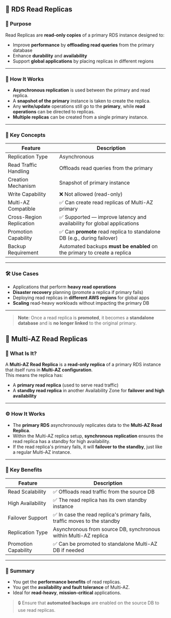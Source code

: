 ## 📖 RDS Read Replicas

### 🚀 Purpose

Read Replicas are **read-only copies** of a primary RDS instance designed to:

- Improve **performance** by **offloading read queries** from the primary database
- Enhance **durability** and **availability**
- Support **global applications** by placing replicas in different regions

---

### 🔁 How It Works

- **Asynchronous replication** is used between the primary and read replica.
- A **snapshot of the primary** instance is taken to create the replica.
- Any **write/update** operations still go to the **primary**, while **read operations** can be directed to replicas.
- **Multiple replicas** can be created from a single primary instance.

---

### 🧠 Key Concepts

| Feature                     | Description                                                                 |
|-----------------------------|-----------------------------------------------------------------------------|
| Replication Type            | Asynchronous                                                               |
| Read Traffic Handling       | Offloads read queries from the primary                                     |
| Creation Mechanism          | Snapshot of primary instance                                               |
| Write Capability            | ❌ Not allowed (read-only)                                                  |
| Multi-AZ Compatible         | ✅ Can create read replicas of Multi-AZ primary                             |
| Cross-Region Replication    | ✅ Supported — improve latency and availability for global applications     |
| Promotion Capability        | ✅ Can **promote** read replica to standalone DB (e.g., during failover)     |
| Backup Requirement          | Automated backups **must be enabled** on the primary to create a replica   |

---

### 🛠️ Use Cases

- Applications that perform **heavy read operations**
- **Disaster recovery** planning (promote a replica if primary fails)
- Deploying read replicas in **different AWS regions** for global apps
- **Scaling** read-heavy workloads without impacting the primary DB

---

> **Note**: Once a read replica is **promoted**, it becomes a **standalone database** and is **no longer linked** to the original primary.


## 🔁 Multi-AZ Read Replicas

### 🔷 What Is It?

A **Multi-AZ Read Replica** is a **read-only replica** of a primary RDS instance that itself runs in **Multi-AZ configuration**.  
This means the replica has:

- A **primary read replica** (used to serve read traffic)
- A **standby read replica** in another Availability Zone for **failover and high availability**

---

### ⚙️ How It Works

- The **primary RDS** asynchronously replicates data to the **Multi-AZ Read Replica**.
- Within the Multi-AZ replica setup, **synchronous replication** ensures the read replica has a standby for high availability.
- If the read replica's primary fails, it will **failover to the standby**, just like a regular Multi-AZ instance.

---

### 🧠 Key Benefits

| Feature                     | Description                                                                 |
|-----------------------------|-----------------------------------------------------------------------------|
| Read Scalability            | ✅ Offloads read traffic from the source DB                                 |
| High Availability           | ✅ The read replica has its own standby instance                            |
| Failover Support            | ✅ In case the read replica's primary fails, traffic moves to the standby   |
| Replication Type            | Asynchronous from source DB, synchronous within Multi-AZ replica            |
| Promotion Capability        | ✅ Can be promoted to standalone Multi-AZ DB if needed                       |

---

### 📝 Summary

- You get the **performance benefits** of read replicas.
- You get the **availability and fault tolerance** of Multi-AZ.
- Ideal for **read-heavy**, **mission-critical** applications.

> 🔒 Ensure that **automated backups** are enabled on the source DB to use read replicas.
